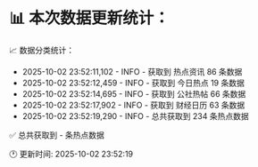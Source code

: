 📊 本次数据更新统计：
==========================

📈 数据分类统计：
- 2025-10-02 23:52:11,102 - INFO - 获取到 热点资讯 86 条数据
- 2025-10-02 23:52:12,459 - INFO - 获取到 今日热点 19 条数据
- 2025-10-02 23:52:14,695 - INFO - 获取到 公社热帖 66 条数据
- 2025-10-02 23:52:17,902 - INFO - 获取到 财经日历 63 条数据
- 2025-10-02 23:52:19,290 - INFO - 总共获取到 234 条热点数据

✅ 总共获取到 - 条热点数据

🕐 更新时间: 2025-10-02 23:52:19
